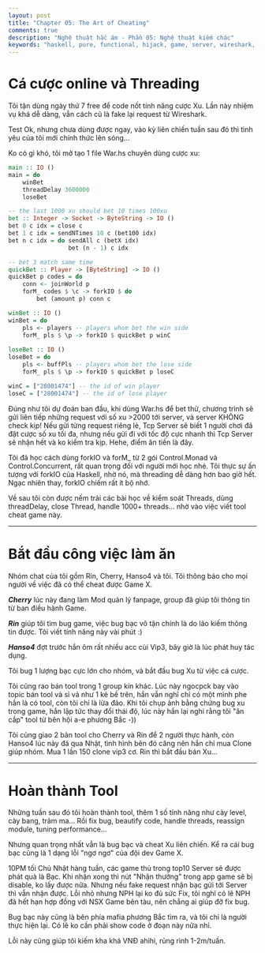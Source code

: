 ```yaml
---
layout: post
title: "Chapter 05: The Art of Cheating"
comments: true
description: "Nghệ thuật hắc ám - Phần 05: Nghệ thuật kiếm chác"
keywords: "haskell, pure, functional, hijack, game, server, wireshark, tcp, packet, filter, network, injector"
---
```


# Cá cược online và Threading

Tôi tận dùng ngày thứ 7 free để code nốt tính năng cược Xu. Lần này nhiệm vụ khá dễ dàng, vẫn cách cũ là fake lại request từ Wireshark.

Test Ok, nhưng chưa dùng được ngay, vào kỳ liên chiến tuần sau đó thì tình yêu của tôi mới chính thức lên sóng...

Ko có gì khó, tôi mở tạo 1 file War.hs chuyên dùng cược xu:

```haskell
main :: IO ()
main = do 
    winBet
    threadDelay 3600000
    loseBet

-- the last 1000 xu should bet 10 times 100xu
bet :: Integer -> Socket -> ByteString -> IO ()
bet 0 c idx = close c
bet 1 c idx = sendNTimes 10 c (bet100 idx)
bet n c idx = do sendAll c (betX idx)
                 bet (n - 1) c idx

-- bet 3 match same time
quickBet :: Player -> [ByteString] -> IO ()                  
quickBet p codes = do
    conn <- joinWorld p
    forM_ codes $ \c -> forkIO $ do
        bet (amount p) conn c

winBet :: IO ()
winBet = do
    pls <- players -- players whom bet the win side
    forM_ pls $ \p -> forkIO $ quickBet p winC
                  
loseBet :: IO ()
loseBet = do 
    pls <- buffPls -- players whom bet the lose side
    forM_ pls $ \p -> forkIO $ quickBet p loseC                 

winC = ["28001474"] -- the id of win player
loseC = ["28001474"] -- the id of lose player
```

Đúng như tôi dự đoán ban đầu, khi dùng War.hs để bet thử, chương trình sẽ gửi liên tiếp những request với số xu >2000 tới server, và server KHÔNG check kịp!
Nếu gửi từng request riêng lẻ, Tcp Server sẽ biết 1 người chơi đã đặt cược số xu tối đa, nhưng nếu gửi đi với tốc độ cực nhanh thì Tcp Server sẽ nhận hết và ko kiểm tra kịp. Hehe, điểm ăn tiền là đây.

Tôi đã học cách dùng forkIO và forM_ từ 2 gói Control.Monad và Control.Concurrent, rất quan trọng đối với người mới học nhé. Tôi thực sự ấn tượng với forkIO của Haskell, nhờ nó, mà threading dễ dàng hơn bao giờ hết. Ngạc nhiên thay, forkIO chiếm rất ít bộ nhớ.

Về sau tôi còn được nếm trải các bài học về kiểm soát Threads, dùng threadDelay, close Thread, handle 1000+ threads... nhờ vào việc viết tool cheat game này.

---

# Bắt đầu công việc làm ăn

Nhóm chat của tôi gồm Rin, Cherry, Hanso4 và tôi. Tôi thông báo cho mọi người về việc đã có thể cheat được Game X.

***Cherry*** lúc này đang làm Mod quản lý fanpage, group đã giúp tôi thông tin từ ban điều hành Game.

***Rin*** giúp tôi tìm bug game, việc bug bạc vô tận chính là do lão kiếm thông tin được. Tôi viết tính năng này vài phút :)

***Hanso4*** đợt trước hắn ôm rất nhiều acc cùi Vip3, bây giờ là lúc phát huy tác dụng.

Tôi bug 1 lượng bạc cực lớn cho nhóm, và bắt đầu bug Xu từ việc cá cược.

Tôi cũng rao bán tool trong 1 group kín khác. Lúc này ngocpck bay vào topic bán tool và sỉ vả như 1 kẻ bề trên, hắn vẫn nghĩ chỉ có một mình phe hắn là có tool, còn tôi chỉ là lừa đảo. Khi tôi chụp ảnh bằng chứng bug xu trong game, hắn lập tức thay đổi thái độ, lúc này hắn lại nghi rằng tôi "ăn cắp" tool từ bên hội a-e phương Bắc -))

Tôi cũng giao 2 bản tool cho Cherry và Rin để 2 người thực hành, còn Hanso4 lúc này đã qua Nhật, tình hình bên đó căng nên hắn chỉ mua Clone giúp nhóm. Mua 1 lần 150 clone vip3 cơ. Rin thì bắt đầu bán Xu...

---

# Hoàn thành Tool

Những tuần sau đó tôi hoàn thành tool, thêm 1 số tính năng như cày level, cày bang, trảm ma... Rồi fix bug, beautify code, handle threads, reassign module, tuning performance...

Nhưng quan trọng nhất vẫn là bug bạc và cheat Xu liên chiến. Kể ra cái bug bạc cũng là 1 dạng lỗi "ngơ ngơ" của đội dev Game X.

10PM tối Chủ Nhật hàng tuần, các game thủ trong top10 Server sẽ được phát quà là Bạc. Khi nhận xong thì nút "Nhận thưởng" trong app game sẽ bị disable, ko lấy được nữa. Nhưng nếu fake request nhận bạc gửi tới Server thì vẫn nhận được. Lỗi nhỏ nhưng NPH lại ko đủ sức Fix, tôi nghĩ có lẽ NPH đã hết hạn hợp đồng với NSX Game bên tàu, nên chẳng ai giúp đỡ fix bug.

Bug bạc này cũng là bên phía mafia phương Bắc tìm ra, và tôi chỉ là người thực hiện lại. Có lẽ ko cần phải show code ở đoạn này nữa nhỉ.

Lỗi này cũng giúp tôi kiếm kha khá VNĐ ahihi, rủng rình 1-2m/tuần.